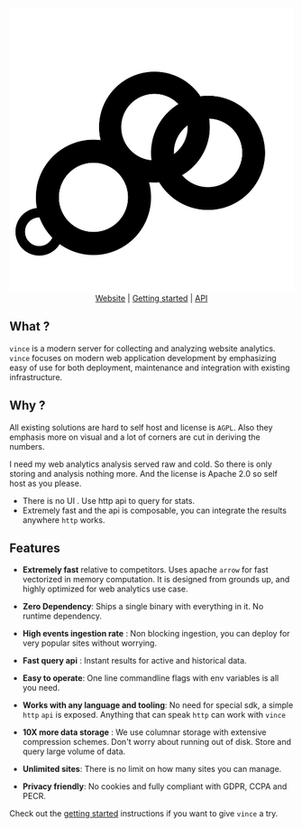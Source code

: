 
<p align="center">
    <img src="./logo.svg" alt="Vince Logo" />
    <br>
    <a href="https://vinceanalytics.com/">Website</a> |
    <a href="https://vinceanalytics.com/#getting-started">Getting started</a> |
    <a href="https://vinceanalytics.com/#api">API</a>
</p>


## What ?

`vince` is a modern server for collecting and analyzing website analytics. `vince` focuses on modern web application development by emphasizing easy of use for both deployment, maintenance and integration with existing infrastructure.

## Why ?

All existing solutions are hard to self host and license is `AGPL`. Also they emphasis more on visual and a lot of corners are cut in deriving the numbers.

I need my web analytics analysis served raw and cold. So there is only storing and analysis nothing more. And the license is Apache 2.0 so self host as you please. 

- There is no UI . Use http api to query for stats.
- Extremely fast and the api is composable, you can integrate the results anywhere `http` works.


## Features

- **Extremely fast** relative to competitors. Uses apache `arrow` for fast vectorized in memory computation. It is designed from grounds up, and highly optimized for web analytics use case.

- **Zero Dependency**: Ships a single binary with everything in it. No runtime dependency.

- **High events ingestion rate** : Non blocking ingestion, you can deploy for very popular sites without worrying.

- **Fast query api** : Instant results for active and historical data.

- **Easy to operate**: One line commandline flags with env variables is all you need.

- **Works with any language and tooling**: No need for special sdk, a simple `http` `api` is exposed. Anything that can speak `http` can work with `vince`

- **10X more data storage** : We use columnar storage with extensive compression schemes. Don't worry about running out of disk. Store and query large volume of data.

- **Unlimited sites**: There is no limit on how many sites you can manage.

- **Privacy friendly**: No cookies and fully compliant with GDPR, CCPA and PECR.


Check out the [getting started](https://vinceanalytics.com/#getting-started) instructions if you want to give `vince` a try.